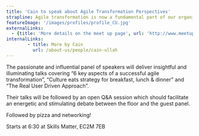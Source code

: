 ```yaml
---
title: 'Cain to speak about Agile Transformation Perspectives'
strapline: Agile transformation is now a fundamental part of our organisations, our working lives and our industry in general, whether it is an explicit and formally managed change programme or whether the change is emergent and evolutionary.
featureImage: '/images/profiles/profile_CU.jpg'
externalLinks:
  - {title: 'More details on the meet up page', url: 'http://www.meetup.com/london-digital-project-managers/events/228149295/'}
internalLinks:
        - title: More by Cain
          url: /about-us/people/cain-ullah
---
```

The passionate and influential panel of speakers will deliver insightful and illuminating talks covering “6 key aspects of a successful agile transformation”, “Culture eats strategy for breakfast, lunch & dinner” and “The Real User Driven Approach”.  

Their talks will be followed by an open Q&A session which should facilitate an energetic and stimulating debate between the floor and the guest panel.  

Followed by pizza and networking!

Starts at 6:30 at Skills Matter, EC2M 7EB
